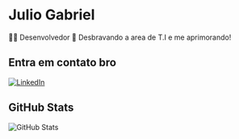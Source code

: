# Julio Gabriel

👩‍💻 Desenvolvedor
🚀 Desbravando a area de T.I e me aprimorando!

## Entra em contato bro

[![LinkedIn](https://img.shields.io/badge/LinkedIn-f8f8f2?style=for-the-badge&logo=linkedin&logoColor=0E76A8)](https://www.linkedin.com/in/juliogabriel-ti/)

## GitHub Stats

![GitHub Stats](https://github-readme-stats.vercel.app/api?username=juliogabriel-pe&show_icons=true&hide=contribs,prs&cache_seconds=86400&theme=aura)
